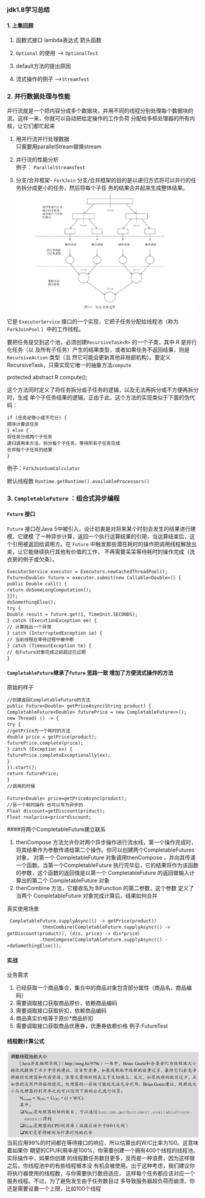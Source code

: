 ### jdk1.8学习总结
#### 1. 上集回顾

1. 函数式接口 lambda表达式 箭头函数

1. `Optional` 的使用 --> `OptionalTest`

3. default方法的提出原因

3. 流式操作的例子 -->`StreamTest`


### 2. 并行数据处理与性能
并行流就是一个把内容分成多个数据块，并用不同的线程分别处理每个数据块的流。这样一来，你就可以自动把给定操作的工作负荷
分配给多核处理器的所有内核，让它们都忙起来
1. 用并行流并行处理数据   
  只需要用parallelStream替换stream
  
2. 并行流的性能分析  
  例子： `ParallelStreamsTest`
3. 分支/合并框架- `ForkJoin`
    分支/合并框架的目的是以递归方式将可以并行的任务拆分成更小的任务，然后将每个子任
务的结果合并起来生成整体结果。  
![合并框架过程图](images/分支合并过程图.png)  

它是 `ExecutorService` 接口的一个实现，它把子任务分配给线程池（称为 `ForkJoinPool` ）中的工作线程。

 要把任务提交到这个池，必须创建`RecursiveTask<R>` 的一个子类，其中 R 是并行化任务（以
及所有子任务）产生的结果类型，或者如果任务不返回结果，则是 `RecursiveAction` 类型（当
然它可能会更新其他非局部机构）。要定义RecursiveTask，只需实现它唯一的抽象方法`compute ` 

protected abstract R compute();

这个方法同时定义了将任务拆分成子任务的逻辑，以及无法再拆分或不方便再拆分时，生成
单个子任务结果的逻辑。正由于此，这个方法的实现类似于下面的伪代码：
```
if (任务足够小或不可分) {
顺序计算该任务
} else {
将任务分成两个子任务
递归调用本方法，拆分每个子任务，等待所有子任务完成
合并每个子任务的结果
}
```

例子：`ForkJoinSumCalculator`

默认线程数 `Runtime.getRuntime().availableProcessors()`

### 3. `CompletableFuture` ：组合式异步编程
#### `Future` 接口
`Future` 接口在Java 5中被引入，设计初衷是对将来某个时刻会发生的结果进行建模。它建模
了一种异步计算，返回一个执行运算结果的引用，当运算结束后，这个引用被返回给调用方。在
`Future` 中触发那些潜在耗时的操作把调用线程解放出来，让它能继续执行其他有价值的工作，
不再需要呆呆等待耗时的操作完成（洗衣房的例子或欠条）。
```
ExecutorService executor = Executors.newCachedThreadPool();
Future<Double> future = executor.submit(new Callable<Double>() {
public Double call() {
return doSomeLongComputation();
}});
doSomethingElse();
try {
Double result = future.get(1, TimeUnit.SECONDS);
} catch (ExecutionException ee) {
// 计算抛出一个异常
} catch (InterruptedException ie) {
// 当前线程在等待过程中被中断
} catch (TimeoutException te) {
// 在Future对象完成之前超过已过期
}
```
#### `CompletableFuture`继承了`Future` 思路一致 增加了方便流式操作的方法
原始的样子
```
//创建返回CompletableFuture的方法
public Future<Double> getPriceAsync(String product) {
CompletableFuture<Double> futurePrice = new CompletableFuture<>();
new Thread( () -> {
try {
//getPrice为一个耗时的方法
double price = getPrice(product);
futurePrice.complete(price);
} catch (Exception ex) {
futurePrice.completeExceptionally(ex);
}
}).start();
return futurePrice;
}
//调用的时候

Future<Double> price=getPriceAsync(product);
//另一个耗时操作 也可以写为异步的
Float discount=getDiscount(priduct);
Float realprice=price*discount;
```
####将两个CompletableFuture建立联系
1. thenCompose 方法允许你对两个异步操作进行流水线，第一个操作完成时，
将其结果作为参数传递给第二个操作。你可以创建两个CompletableFutures 对象，
对第一个 CompletableFuture 对象调用thenCompose ，并向其传递一个函数。当第一个CompletableFuture
 执行完毕后，它的结果将作为该函数的参数，这个函数的返回值是以第一个 CompletableFuture 的返回做输入计算出的第二个 CompletableFuture 对象
 2. thenCombine 方法，它接收名为 BiFunction 的第二参数，这个参数
定义了当两个 CompletableFuture 对象完成计算后，结果如何合并

真实使用场景
```
 CompletableFuture.supplyAsync(() -> getPrice(product))
             thenCombine(CompletableFuture.supplyAsync(() -> getDiscount(product)), (dis, price) -> dis*price）
            .thenCompose(CompletableFuture.supplyAsync(() ->doSomethingElse());
```

#### 实战
业务需求
1. 已经获取一个商品集合，集合中的商品对象包含部分属性（商品名、商品编码）
2. 需要调取接口获取商品原价，依赖商品编码
3. 需要调取接口获取折扣，依赖商品编码
4. 商品真实价格等于原价*商品折扣
4. 需要调取接口获取商品优惠券，优惠券依赖价格
例子:FutureTest

####  线程数计算公式
![线程数计算](images/线程数计算.png) 
 当前应用99%的时间都在等待接口的响应，所以估算出的W/C比率为100。这意味着如果你
期望的CPU利用率是100%，你需要创建一个拥有400个线程的线程池。实际操作中，如果你创建
的线程数任务数目更多，反而是一种浪费，因为这样做之后，你线程池中的有些线程根本没
有机会被使用。出于这种考虑，我们建议你将执行器使用的线程数，与你需要执行数目适应，
这样每个任务都应该对应一个服务线程。不过，为了避免发生由于任务数目过
多导致服务器超负荷而崩溃，你还是需要设置一个上限，比如100个线程


